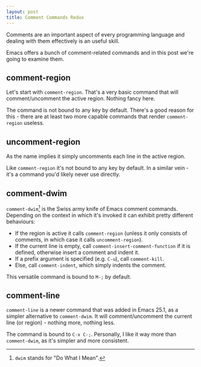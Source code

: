 ```yaml
---
layout: post
title: Comment Commands Redux
---
```


Comments are an important aspect of every programming language
and dealing with them effectively is an useful skill.

Emacs offers a bunch of comment-related commands and in this post
we're going to examine them.

<!--more-->

## comment-region

Let's start with `comment-region`. That's a very basic command that
will comment/uncomment the active region. Nothing fancy here.

The command is not bound to any key by default. There's a good reason for this -
there are at least two more capable commands that render `comment-region` useless.

## uncomment-region

As the name implies it simply uncomments each line in the active region.

Like `comment-region` it's not bound to any key by default. In a similar vein - it's
a command you'd likely never use directly.

## comment-dwim

`comment-dwim`[^1] is the Swiss army knife of Emacs comment
commands. Depending on the context in which it's invoked it can
exhibit pretty different behaviours:

* If the region is active it calls `comment-region` (unless it only
consists of comments, in which case it calls `uncomment-region`).
* If the current line is empty, call
`comment-insert-comment-function` if it is defined, otherwise insert a
comment and indent it.
* If a prefix argument is specified (e.g. `C-u`), call
`comment-kill`.
* Else, call `comment-indent`, which simply indents the comment.

This versatile command is bound to `M-;` by default.

## comment-line

`comment-line` is a newer command that was added in Emacs 25.1, as a simpler
alternative to `comment-dwim`. It will comment/uncomment the current line (or region) - nothing more, nothing less.

The command is bound to `C-x C-;`. Personally, I like it way more than
`comment-dwim`, as it's simpler and more consistent.

[^1]: `dwim` stands for "Do What I Mean".
